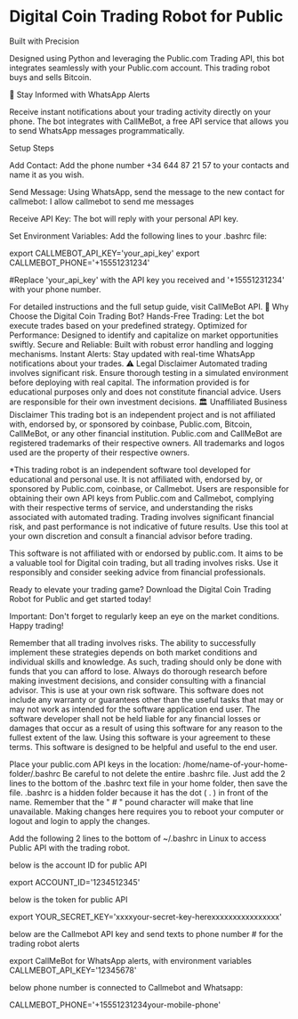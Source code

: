 # Digital Coin Trading Robot for Public

Built with Precision

Designed using Python and leveraging the Public.com Trading API, this bot integrates seamlessly with your Public.com account. 
This trading robot buys and sells Bitcoin. 

📲 Stay Informed with WhatsApp Alerts

Receive instant notifications about your trading activity directly on your phone. The bot integrates with CallMeBot, a free API service that allows you to send WhatsApp messages programmatically.

Setup Steps

Add Contact: Add the phone number +34 644 87 21 57 to your contacts and name it as you wish.

Send Message: Using WhatsApp, send the message to the new contact for callmebot:
I allow callmebot to send me messages

Receive API Key: The bot will reply with your personal API key.

Set Environment Variables: Add the following lines to your .bashrc file:

export CALLMEBOT_API_KEY='your_api_key' export CALLMEBOT_PHONE='+15551231234'

#Replace 'your_api_key' with the API key you received and '+15551231234' with your phone number.

For detailed instructions and the full setup guide, visit CallMeBot API. 🚀 Why Choose the Digital Coin Trading Bot? Hands-Free Trading: Let the bot execute trades based on your predefined strategy. Optimized for Performance: Designed to identify and capitalize on market opportunities swiftly. Secure and Reliable: Built with robust error handling and logging mechanisms. Instant Alerts: Stay updated with real-time WhatsApp notifications about your trades. ⚠️ Legal Disclaimer Automated trading involves significant risk. Ensure thorough testing in a simulated environment before deploying with real capital. The information provided is for educational purposes only and does not constitute financial advice. Users are responsible for their own investment decisions. 🏛️ Unaffiliated Business Disclaimer This trading bot is an independent project and is not affiliated with, endorsed by, or sponsored by coinbase, Public.com, Bitcoin, CallMeBot, or any other financial institution. Public.com and CallMeBot are registered trademarks of their respective owners. All trademarks and logos used are the property of their respective owners.

*This trading robot is an independent software tool developed for educational and personal use. It is not affiliated with, endorsed by, or sponsored by Public.com, coinbase, or Callmebot. Users are responsible for obtaining their own API keys from Public.com and Callmebot, complying with their respective terms of service, and understanding the risks associated with automated trading. Trading involves significant financial risk, and past performance is not indicative of future results. Use this tool at your own discretion and consult a financial advisor before trading.

This software is not affiliated with or endorsed by public.com. It aims to be a valuable tool for Digital coin trading, but all trading involves risks. Use it responsibly and consider seeking advice from financial professionals.

Ready to elevate your trading game? Download the Digital Coin Trading Robot for Public and get started today!

Important: Don't forget to regularly keep an eye on the market conditions. Happy trading!

Remember that all trading involves risks. The ability to successfully implement these strategies depends on both market conditions and individual skills and knowledge. As such, trading should only be done with funds that you can afford to lose. Always do thorough research before making investment decisions, and consider consulting with a financial advisor. This is use at your own risk software. This software does not include any warranty or guarantees other than the useful tasks that may or may not work as intended for the software application end user. The software developer shall not be held liable for any financial losses or damages that occur as a result of using this software for any reason to the fullest extent of the law. Using this software is your agreement to these terms. This software is designed to be helpful and useful to the end user.

Place your public.com API keys in the location: /home/name-of-your-home-folder/.bashrc Be careful to not delete the entire .bashrc file. Just add the 2 lines to the bottom of the .bashrc text file in your home folder, then save the file. .bashrc is a hidden folder because it has the dot ( . ) in front of the name. Remember that the " # " pound character will make that line unavailable. Making changes here requires you to reboot your computer or logout and login to apply the changes.

Add the following 2 lines to the bottom of ~/.bashrc in Linux to access Public API with the trading robot.

below is the account ID for public API

export ACCOUNT_ID='1234512345'

below is the token for public API

export YOUR_SECRET_KEY='xxxxyour-secret-key-herexxxxxxxxxxxxxxxx'

below are the Callmebot API key and send texts to phone number # for the trading robot alerts

export CallMeBot for WhatsApp alerts, with environment variables CALLMEBOT_API_KEY='12345678'

below phone number is connected to Callmebot and Whatsapp:

CALLMEBOT_PHONE='+15551231234your-mobile-phone'
